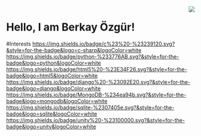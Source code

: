 <img align='right' src="https://github-readme-stats.vercel.app/api?username=brkyzgr&show_icons=true">

# Hello, I am Berkay Özgür! 
#Interests
https://img.shields.io/badge/c%23%20-%23239120.svg?&style=for-the-badge&logo=c-sharp&logoColor=white
https://img.shields.io/badge/python-%233776AB.svg?&style=for-the-badge&logo=python&logoColor=white
https://img.shields.io/badge/html5%20-%23E34F26.svg?&style=for-the-badge&logo=html5&logoColor=white
https://img.shields.io/badge/django%20-%23092E20.svg?&style=for-the-badge&logo=django&logoColor=white
https://img.shields.io/badge/MongoDB-%234ea94b.svg?&style=for-the-badge&logo=mongodb&logoColor=white
https://img.shields.io/badge/sqlite-%2307405e.svg?&style=for-the-badge&logo=sqlite&logoColor=white
https://img.shields.io/badge/unity%20-%23100000.svg?&style=for-the-badge&logo=unity&logoColor=white
